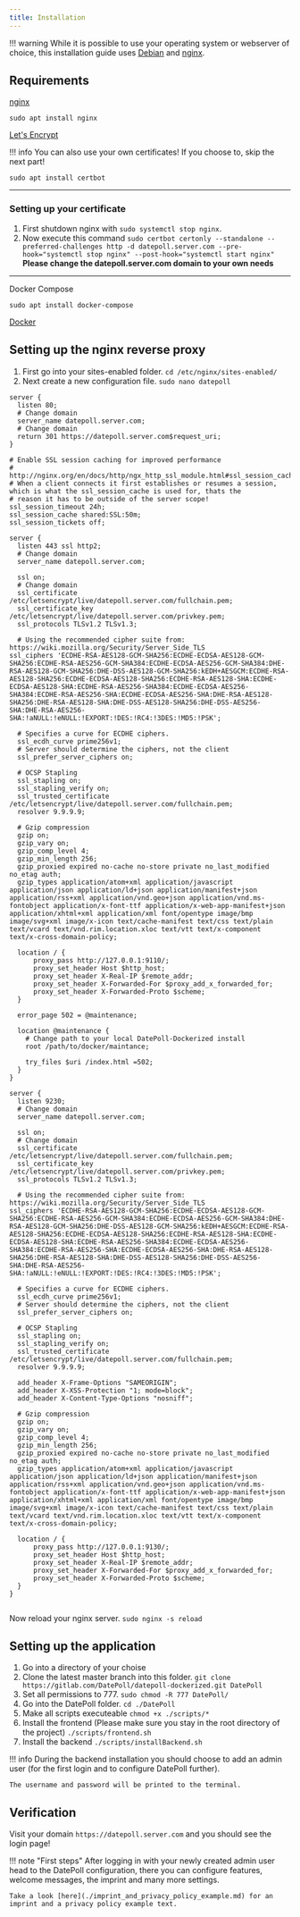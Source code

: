 ```yaml
---
title: Installation
---
```


!!! warning
    While it is possible to use your operating system or webserver of choice, this installation guide uses [Debian](https://www.debian.org/) and [nginx](http://nginx.org/).


## Requirements
[nginx](http://nginx.org/) 
```
sudo apt install nginx
```
[Let's Encrypt](https://letsencrypt.org/)

!!! info
    You can also use your own certificates! If you choose to, skip the next part!
```
sudo apt install certbot
```

---
### Setting up your certificate
1.  First shutdown nginx with `sudo systemctl stop nginx`.
1.  Now execute this command `sudo certbot certonly --standalone --preferred-challenges http -d datepoll.server.com --pre-hook="systemctl stop nginx" --post-hook="systemctl start nginx"` **Please change the datepoll.server.com domain to your own needs**
---

Docker Compose
```
sudo apt install docker-compose
```
[Docker](https://docs.docker.com/install/linux/docker-ce/debian/)

## Setting up the nginx reverse proxy
1.  First go into your sites-enabled folder. `cd /etc/nginx/sites-enabled/`
1.  Next create a new configuration file. `sudo nano datepoll`
```
server {
  listen 80;
  # Change domain
  server_name datepoll.server.com;
  # Change domain
  return 301 https://datepoll.server.com$request_uri;
}

# Enable SSL session caching for improved performance
# http://nginx.org/en/docs/http/ngx_http_ssl_module.html#ssl_session_cache
# When a client connects it first establishes or resumes a session, which is what the ssl_session_cache is used for, thats the 
# reason it has to be outside of the server scope!
ssl_session_timeout 24h;
ssl_session_cache shared:SSL:50m;
ssl_session_tickets off;

server {
  listen 443 ssl http2;
  # Change domain
  server_name datepoll.server.com;

  ssl on;
  # Change domain
  ssl_certificate /etc/letsencrypt/live/datepoll.server.com/fullchain.pem;
  ssl_certificate_key /etc/letsencrypt/live/datepoll.server.com/privkey.pem;
  ssl_protocols TLSv1.2 TLSv1.3;

  # Using the recommended cipher suite from: https://wiki.mozilla.org/Security/Server_Side_TLS
ssl_ciphers 'ECDHE-RSA-AES128-GCM-SHA256:ECDHE-ECDSA-AES128-GCM-SHA256:ECDHE-RSA-AES256-GCM-SHA384:ECDHE-ECDSA-AES256-GCM-SHA384:DHE-RSA-AES128-GCM-SHA256:DHE-DSS-AES128-GCM-SHA256:kEDH+AESGCM:ECDHE-RSA-AES128-SHA256:ECDHE-ECDSA-AES128-SHA256:ECDHE-RSA-AES128-SHA:ECDHE-ECDSA-AES128-SHA:ECDHE-RSA-AES256-SHA384:ECDHE-ECDSA-AES256-SHA384:ECDHE-RSA-AES256-SHA:ECDHE-ECDSA-AES256-SHA:DHE-RSA-AES128-SHA256:DHE-RSA-AES128-SHA:DHE-DSS-AES128-SHA256:DHE-DSS-AES256-SHA:DHE-RSA-AES256-SHA:!aNULL:!eNULL:!EXPORT:!DES:!RC4:!3DES:!MD5:!PSK';

  # Specifies a curve for ECDHE ciphers.
  ssl_ecdh_curve prime256v1;
  # Server should determine the ciphers, not the client
  ssl_prefer_server_ciphers on;

  # OCSP Stapling
  ssl_stapling on;
  ssl_stapling_verify on;
  ssl_trusted_certificate /etc/letsencrypt/live/datepoll.server.com/fullchain.pem;
  resolver 9.9.9.9;

  # Gzip compression
  gzip on;
  gzip_vary on;
  gzip_comp_level 4;
  gzip_min_length 256;
  gzip_proxied expired no-cache no-store private no_last_modified no_etag auth;
  gzip_types application/atom+xml application/javascript application/json application/ld+json application/manifest+json application/rss+xml application/vnd.geo+json application/vnd.ms-fontobject application/x-font-ttf application/x-web-app-manifest+json application/xhtml+xml application/xml font/opentype image/bmp image/svg+xml image/x-icon text/cache-manifest text/css text/plain text/vcard text/vnd.rim.location.xloc text/vtt text/x-component text/x-cross-domain-policy;

  location / {
      proxy_pass http://127.0.0.1:9110/;
      proxy_set_header Host $http_host;
      proxy_set_header X-Real-IP $remote_addr;
      proxy_set_header X-Forwarded-For $proxy_add_x_forwarded_for;
      proxy_set_header X-Forwarded-Proto $scheme;
  }

  error_page 502 = @maintenance;

  location @maintenance {
    # Change path to your local DatePoll-Dockerized install
    root /path/to/docker/maintance;

    try_files $uri /index.html =502;
  }
}

server {
  listen 9230;
  # Change domain
  server_name datepoll.server.com;
 
  ssl on;
  # Change domain
  ssl_certificate /etc/letsencrypt/live/datepoll.server.com/fullchain.pem;
  ssl_certificate_key /etc/letsencrypt/live/datepoll.server.com/privkey.pem;
  ssl_protocols TLSv1.2 TLSv1.3;
  
  # Using the recommended cipher suite from: https://wiki.mozilla.org/Security/Server_Side_TLS
ssl_ciphers 'ECDHE-RSA-AES128-GCM-SHA256:ECDHE-ECDSA-AES128-GCM-SHA256:ECDHE-RSA-AES256-GCM-SHA384:ECDHE-ECDSA-AES256-GCM-SHA384:DHE-RSA-AES128-GCM-SHA256:DHE-DSS-AES128-GCM-SHA256:kEDH+AESGCM:ECDHE-RSA-AES128-SHA256:ECDHE-ECDSA-AES128-SHA256:ECDHE-RSA-AES128-SHA:ECDHE-ECDSA-AES128-SHA:ECDHE-RSA-AES256-SHA384:ECDHE-ECDSA-AES256-SHA384:ECDHE-RSA-AES256-SHA:ECDHE-ECDSA-AES256-SHA:DHE-RSA-AES128-SHA256:DHE-RSA-AES128-SHA:DHE-DSS-AES128-SHA256:DHE-DSS-AES256-SHA:DHE-RSA-AES256-SHA:!aNULL:!eNULL:!EXPORT:!DES:!RC4:!3DES:!MD5:!PSK';

  # Specifies a curve for ECDHE ciphers.
  ssl_ecdh_curve prime256v1;
  # Server should determine the ciphers, not the client
  ssl_prefer_server_ciphers on;
 
  # OCSP Stapling
  ssl_stapling on;
  ssl_stapling_verify on;
  ssl_trusted_certificate /etc/letsencrypt/live/datepoll.server.com/fullchain.pem;
  resolver 9.9.9.9;
 
  add_header X-Frame-Options "SAMEORIGIN";
  add_header X-XSS-Protection "1; mode=block";
  add_header X-Content-Type-Options "nosniff";

  # Gzip compression
  gzip on;
  gzip_vary on;
  gzip_comp_level 4;
  gzip_min_length 256;
  gzip_proxied expired no-cache no-store private no_last_modified no_etag auth;
  gzip_types application/atom+xml application/javascript application/json application/ld+json application/manifest+json application/rss+xml application/vnd.geo+json application/vnd.ms-fontobject application/x-font-ttf application/x-web-app-manifest+json application/xhtml+xml application/xml font/opentype image/bmp image/svg+xml image/x-icon text/cache-manifest text/css text/plain text/vcard text/vnd.rim.location.xloc text/vtt text/x-component text/x-cross-domain-policy;

  location / {
      proxy_pass http://127.0.0.1:9130/;
      proxy_set_header Host $http_host;
      proxy_set_header X-Real-IP $remote_addr;
      proxy_set_header X-Forwarded-For $proxy_add_x_forwarded_for;
      proxy_set_header X-Forwarded-Proto $scheme;
  }
}


```
Now reload your nginx server. `sudo nginx -s reload`

## Setting up the application
1.  Go into a directory of your choise
1.  Clone the latest master branch into this folder. `git clone https://gitlab.com/DatePoll/datepoll-dockerized.git DatePoll`
1.  Set all permissions to 777.  `sudo chmod -R 777 DatePoll/`
1.  Go into the DatePoll folder. `cd ./DatePoll`
1.  Make all scripts executeable `chmod +x ./scripts/*`
1.  Install the frontend (Please make sure you stay in the root directory of the project) `./scripts/frontend.sh`
1.  Install the backend `./scripts/installBackend.sh`

!!! info
    During the backend installation you should choose to add an admin user (for the first login and to configure DatePoll further).

    The username and password will be printed to the terminal.

## Verification
Visit your domain `https://datepoll.server.com` and you should see the login page! 

!!! note "First steps"
    After logging in with your newly created admin user head to the DatePoll configuration, there you can configure features, welcome messages, the imprint and many more settings.

    Take a look [here](./imprint_and_privacy_policy_example.md) for an imprint and a privacy policy example text.
